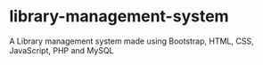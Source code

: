 # library-management-system
A Library management system made using Bootstrap, HTML, CSS, JavaScript, PHP and MySQL

